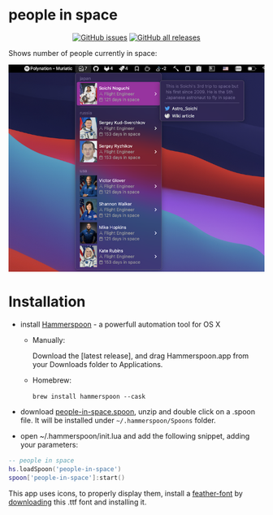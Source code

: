 # people in space

<p align="center">
  <a href="https://github.com/fork-my-spoons/people-in-space.spoon/issues">
    <img alt="GitHub issues" src="https://img.shields.io/github/issues/fork-my-spoons/people-in-space.spoon"/></a>
  <a href="https://github.com/fork-my-spoons/people-in-space.spoon/releases">
    <img alt="GitHub all releases" src="https://img.shields.io/github/downloads/fork-my-spoons/people-in-space.spoon/total"/></a>
</p>

Shows number of people currently in space:

<p align="center">
  <img src="https://github.com/fork-my-spoons/people-in-space.spoon/raw/master/screenshots/screenshot.png"/>
</p>

# Installation

 - install [Hammerspoon](http://www.hammerspoon.org/) - a powerfull automation tool for OS X
   - Manually:

      Download the [latest release], and drag Hammerspoon.app from your Downloads folder to Applications.
   - Homebrew:

      ```brew install hammerspoon --cask```

 - download [people-in-space.spoon](https://github.com/fork-my-spoons/people-in-space.spoon/releases/download/v1.0/people-in-space.spoon.zip), unzip and double click on a .spoon file. It will be installed under `~/.hammerspoon/Spoons` folder.
 
 - open ~/.hammerspoon/init.lua and add the following snippet, adding your parameters:

```lua
-- people in space
hs.loadSpoon('people-in-space')
spoon['people-in-space']:start()
```

This app uses icons, to properly display them, install a [feather-font](https://github.com/AT-UI/feather-font) by [downloading](https://github.com/AT-UI/feather-font/raw/master/src/fonts/feather.ttf) this .ttf font and installing it.
